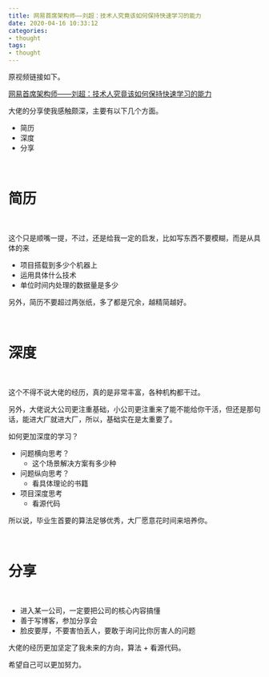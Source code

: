 ```yaml
---
title: 网易首席架构师——刘超：技术人究竟该如何保持快速学习的能力
date: 2020-04-16 10:33:12
categories:
- thought
tags:
- thought
---
```

原视频链接如下。

[网易首席架构师——刘超：技术人究竟该如何保持快速学习的能力](https://b23.tv/BV1Fc411h7G3)

<!-- more -->

大佬的分享使我感触颇深，主要有以下几个方面。

- 简历
- 深度
- 分享

<br/>

# 简历

<br/>

这个只是顺嘴一提，不过，还是给我一定的启发，比如写东西不要模糊，而是从具体的来

- 项目搭载到多少个机器上
- 运用具体什么技术
- 单位时间内处理的数据量是多少

另外，简历不要超过两张纸，多了都是冗余，越精简越好。

<br/>

# 深度

<br/>

这个不得不说大佬的经历，真的是非常丰富，各种机构都干过。

另外，大佬说大公司更注重基础，小公司更注重来了能不能给你干活，但还是那句话，能进大厂就进大厂，所以，基础实在是太重要了。

如何更加深度的学习？

- 问题横向思考？
	- 这个场景解决方案有多少种
- 问题纵向思考？
	- 看具体理论的书籍
- 项目深度思考
	- 看源代码

所以说，毕业生首要的算法足够优秀，大厂愿意花时间来培养你。

<br/>

# 分享

<br/>

- 进入某一公司，一定要把公司的核心内容搞懂
- 善于写博客，参加分享会
- 脸皮要厚，不要害怕丢人，要敢于询问比你厉害人的问题

大佬的经历更加坚定了我未来的方向，算法 + 看源代码。

希望自己可以更加努力。

